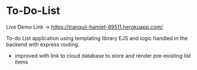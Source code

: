 # To-Do-List

Live Demo Link -> https://tranquil-hamlet-89511.herokuapp.com/

To-do List application using templating library EJS and logic handled in the backend with express routing.
- improved with link to cloud database to store and render pre-existing list items
